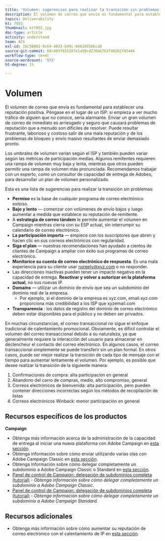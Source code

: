 ```yaml
---
title: 'Volumen: sugerencias para realizar la transición sin problemas'
description: El volumen de correo que envía es fundamental para establecer una reputación positiva. Descubra lo que puede hacer para realizar la transición sin problemas.
topics: Deliverability
kt: 7055
thumbnail: kt7055.jpg
doc-type: article
activity: understand
team: ACS
exl-id: 1bc56061-0c64-4033-b49c-66618916bca6
source-git-commit: 68c403f915287e1a50cd276b67b3f48202f45446
workflow-type: tm+mt
source-wordcount: '573'
ht-degree: 1%

---
```


# Volumen

El volumen de correo que envía es fundamental para establecer una reputación positiva. Póngase en el lugar de un ISP: si empieza a ver mucho tráfico de alguien que no conoce, sería alarmante. Enviar un gran volumen de correo de inmediato es arriesgado y seguro que causará problemas de reputación que a menudo son difíciles de resolver. Puede resultar frustrante, laborioso y costoso salir de una mala reputación y de los problemas de bloqueo y envío masivo resultantes de enviar demasiado pronto.

Los umbrales de volumen varían según el ISP y también pueden variar según las métricas de participación medias. Algunos remitentes requieren una rampa de volumen muy baja y lenta, mientras que otros pueden permitir una rampa de volumen más pronunciada. Recomendamos trabajar con un experto, como un consultor de capacidad de entrega de Adobes, para desarrollar un plan de volumen personalizado.

Esta es una lista de sugerencias para realizar la transición sin problemas:

* **Permiso** es la base de cualquier programa de correo electrónico exitoso.
* **Bajo y lento** — comenzar con volúmenes de envío bajos y luego aumentar a medida que establece su reputación de remitente.
* A **estrategia de correo tándem** le permite aumentar el volumen en Campaign mientras cierra con su ESP actual, sin interrumpir su calendario de correo electrónico.
* **La participación importa** — empiece con los suscriptores que abren y hacen clic en sus correos electrónicos con regularidad.
* **Siga el plan** — nuestras recomendaciones han ayudado a cientos de clientes de Campaign a ampliar con éxito sus programas de correo electrónico.
* **Monitorice su cuenta de correo electrónico de respuesta**. Es una mala experiencia para su cliente usar noreply@xyz.com o no responder.
* Las direcciones inactivas pueden tener un impacto negativo en la capacidad de entrega. **Reactivar y volver a autorizar en la plataforma actual**, no sus nuevas IP.
* **Domains** — utilizar un dominio de envío que sea un subdominio del dominio real de la empresa.
   * Por ejemplo, si el dominio de la empresa es xyz.com, email.xyz.com proporciona más credibilidad a los ISP que xyzemail.com
* **Transparencia** : los datos de registro del dominio de correo electrónico deben estar disponibles para el público y no deben ser privados.

En muchas circunstancias, el correo transaccional no sigue el enfoque tradicional de calentamiento promocional. Obviamente, es difícil controlar el volumen del correo transaccional debido a su naturaleza, ya que generalmente requiere la interacción del usuario para almacenar en déclencheur el contacto del correo electrónico. En algunos casos, el correo transaccional simplemente se puede transferir sin un plan formal. En otros casos, puede ser mejor realizar la transición de cada tipo de mensaje con el tiempo para aumentar lentamente el volumen. Por ejemplo, es posible que desee realizar la transición de la siguiente manera:

1. Confirmaciones de compra: alta participación en general
2. Abandono del carro de compras, medio, alto compromiso, general
3. Correos electrónicos de bienvenida: alta participación, pero pueden contener direcciones incorrectas según los métodos de recopilación de listas
4. Correos electrónicos Winback: menor participación en general

## Recursos específicos de los productos

**Campaign**

* Obtenga más información acerca de la administración de la capacidad de entrega al iniciar una nueva plataforma con Adobe Campaign en [esta sección](/help/additional-resources/ac-starting-new-platform.md).
* Obtenga información sobre cómo enviar utilizando varias olas con Adobe Campaign Classic en [esta sección](https://experienceleague.adobe.com/docs/campaign-classic/using/sending-messages/key-steps-when-creating-a-delivery/steps-sending-the-delivery.html#sending-using-multiple-waves).
* Obtenga información sobre cómo delegar completamente un subdominio a Adobe Campaign Classic o Standard en [esta sección](/help/additional-resources/ac-domain-name-setup.md).
* [Panel de control de Campaign: delegación de subdominios completa (tutorial)](https://experienceleague.adobe.com/docs/campaign-classic-learn/control-panel/subdomains-and-certificates/subdomain-delegation.html) - *Obtenga información sobre cómo delegar completamente un subdominio a Adobe Campaign Classic.*
* [Panel de control de Campaign: delegación de subdominios completa (tutorial)](https://experienceleague.adobe.com/docs/campaign-standard-learn/control-panel/subdomains-and-certificates/subdomain-delegation.html) - *Obtenga información sobre cómo delegar completamente un subdominio a Adobe Campaign Standard.*

## Recursos adicionales

* Obtenga más información sobre cómo aumentar su reputación de correo electrónico con el calentamiento de IP en [esta sección](/help/additional-resources/increase-reputation-with-ip-warming.md).
